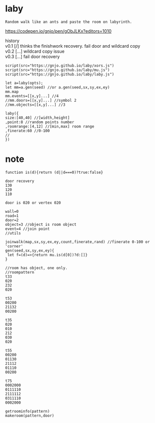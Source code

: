 # laby
```
Random walk like an ants and paste the room on labyrinth.
```
https://codepen.io/gnjo/pen/gObJLKx?editors=1010

history      
v0.1 [/] thinks the finishwork recovery. fail door and wildcard copy      
v0.2 [...] wildcard copy issue      
v0.3 [...] fail door recovery      


```
script(src="https://gnjo.github.io/laby/xors.js")
script(src="https://gnjo.github.io/laby/mu.js")
script(src="https://gnjo.github.io/laby/laby.js")
```
```
let a=laby(opts);
let mm=a.gen(seed) //or a.gen(seed,sx,sy,ex,ey)
mm.map
mm.events=[[x,y]...] //4
//mm.doors=[[x,y]...] //symbol 2
//mm.objects=[[x,y]...] //3
```
```
laby({
size:[40,40] //[width,height]
,point:8 //random points number
,roomrange:[4,12] //[min,max] room range
,finerate:60 //0-100 
//
})
```

# note
```
function is(d){return (d||d===0)?true:false}
```
```
door recovery
130
120
110

door is 020 or vertex 020

```
```
wall=0
road=1
door=2
object=3 //object is room object
event=4 //join point
//utils

joinwalk(map,sx,sy,ex,ey,count,finerate,rand) //finerate 0-100 or 'corner'
gen(seed,sx,sy,ex,ey){
 let f=(d)=>{return mu.is(d[0])?d:[]}
}
```

```
//room has object, one only.
//roompattern
t33
020
232
020

t53
00200
21132
00200

t35
020
010
212
030
020

t55
00200
01130
21112
01110
00200

t75
0002000
0111110
2111112
0311110
0002000

getroominfo(pattern)
makeroom(pattern,door)
```
